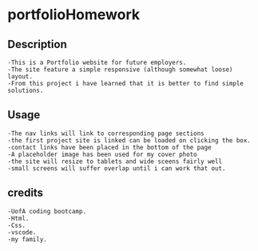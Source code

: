 # portfolioHomework

## Description
    -This is a Portfolio website for future employers.
    -The site feature a simple responsive (although somewhat loose) layout.
    -From this project i have learned that it is better to find simple solutions.

## Usage
    -The nav links will link to corresponding page sections
    -the first project site is linked can be loaded on clicking the box.
    -contact links have been placed in the bottom of the page
    -A placeholder image has been used for my cover photo
    -the site will resize to tablets and wide sceens fairly well
    -small screens will suffer overlap until i can work that out.
## credits
    -UofA coding bootcamp.
    -Html.
    -Css.
    -vscode.
    -my family.